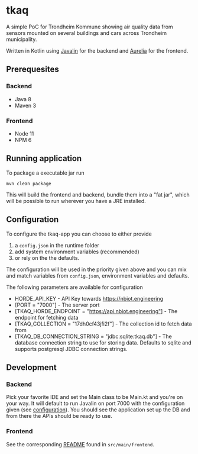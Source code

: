 # tkaq

A simple PoC for Trondheim Kommune showing air quality data from sensors mounted on several buildings and cars across Trondheim municipality.

Written in Kotlin using [Javalin](https://javalin.io) for the backend and [Aurelia](https://aurelia.io) for the frontend.

## Prerequesites

### Backend

- Java 8
- Maven 3

### Frontend

- Node 11
- NPM 6

## Running application

To package a executable jar run

```
mvn clean package
```

This will build the frontend and backend, bundle them into a "fat jar", which will be possible to run wherever you have a JRE installed.

## Configuration

To configure the tkaq-app you can choose to either provide

1. a `config.json` in the runtime folder
2. add system environment variables (recommended)
3. or rely on the the defaults.

The configuration will be used in the priority given above and you can mix and match variables from `config.json`, environment variables and defaults.

The following parameters are available for configuration

- HORDE_API_KEY - API Key towards https://nbiot.engineering
- [PORT = "7000"] - The server port
- [TKAQ_HORDE_ENDPOINT = "https://api.nbiot.engineering"] - The endpoint for fetching data
- [TKAQ_COLLECTION = "17dh0cf43jfi2f"] - The collection id to fetch data from
- [TKAQ_DB_CONNECTION_STRING = "jdbc:sqlite:tkaq.db"] - The database connection string to use for storing data. Defaults to sqlite and supports postgresql JDBC connection strings.

## Development

### Backend

Pick your favorite IDE and set the Main class to be Main.kt and you're on your way. It will default to run Javalin on port 7000 with the configuration given (see [configuration](#configuration)). You should see the application set up the DB and from there the APIs should be ready to use.

### Frontend

See the corresponding [README](./src/main/frontend/README.md) found in `src/main/frontend`.
